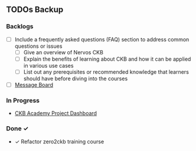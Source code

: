 ## TODOs Backup

### Backlogs

- [ ] Include a frequently asked questions (FAQ) section to address common questions or issues
  - [ ] Give an overview of Nervos CKB
  - [ ] Explain the benefits of learning about CKB and how it can be applied in various use cases
  - [ ] List out any prerequisites or recommended knowledge that learners should have before diving into the courses
- [ ] [Message Board](https://github.com/Flouse/ckb-academy/issues/5)

### In Progress
- [CKB Academy Project Dashboard](https://github.com/users/Flouse/projects/1)

### Done ✓
- ✓ Refactor zero2ckb training course
